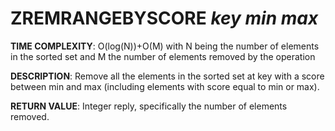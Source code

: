 # ZREMRANGEBYSCORE *key min max*

**TIME COMPLEXITY**:
O(log(N))+O(M) with N being the number of elements in the sorted set and M the
number of elements removed by the operation

**DESCRIPTION**:
Remove all the elements in the sorted set at key with a score between min and
max (including elements with score equal to min or max).

**RETURN VALUE**:
Integer reply, specifically the number of elements removed.
